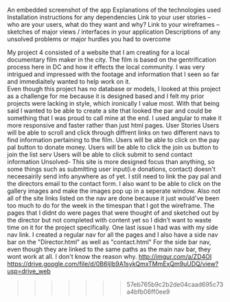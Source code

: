 
 An embedded screenshot of the app
 Explanations of the technologies used
 Installation instructions for any dependencies
 Link to your user stories – who are your users, what do they want and why?
 Link to your wireframes – sketches of major views / interfaces in your application
 Descriptions of any unsolved problems or major hurdles you had to overcome


 My project 4 consisted of a website that I am creating for a local documentary film maker in the city.  The film is based on the gentrification process here in DC and how it effects the local community.  I was very intrigued and impressed with the footage and information that I seen so far and immediaitely wanted to help work on it.  
 Even though this project has no database or models, I looked at this project as a challenge for me because it is designed based and I felt my prior projects were lacking in style, which ironically I value most.  With that being said I wanted to be able to create a site that looked the par and could be something that I was proud to call mine at the end. I used angular to make it more responsive and faster rather than just html pages.
 User Stories
 Users will be able to scroll and click through diffrent links on two different navs to find information pertaining to the film.
 Users will be able to click on the pay pal button to donate money.
 Users will be able to click the join us button to join the list serv
 Users will be able to click submit to send contact information
Unsolved- This site is more designed focus than anything, so some things such as submitting user input(i.e donations, contact) doesn't neceesairily send info anywhere as of yet.  I still need to link the pay pal and the directors email to the contact form. I also want to be able to click on the gallery images and make the images pop up in a seperate window.  Also not all of the site links listed on the nav are done because it just would've been too much to do for the week in the timespan that I got the wireframe. The pages that I didnt do were pages that were thought of and sketched out by the director but not completed with content yet so I didn't want to waste time on it for the project specifically.  One last issue I had was with my side nav link.  I created a regular nav for all the pages and I also have a side nav bar on the "Director.html" as well as "contact.html"  For the side bar nav, even though they are linked to the same paths as the main nav bar, they wont work at all.   I don't know the reason why.
 http://imgur.com/a/ZD4OI
 https://drive.google.com/file/d/0B6ljIb9A1sykQmxTMmExQm9uUDQ/view?usp=drive_web
>>>>>>> 57eb765b9c2b2de04caad695c73a4bfb06ff0ee9
